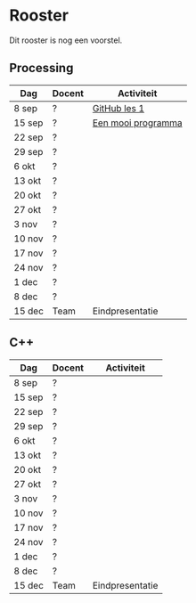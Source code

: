 # Rooster

Dit rooster is nog een voorstel.

## Processing

Dag|Docent|Activiteit
---|---|---
8 sep|?|[GitHub les 1](Dojo/LessenProcessing/GitHub/README.md) 
15 sep|?|[Een mooi programma](Dojo/LessenProcessing/EenMooiProgramma/README.md)
22 sep|?|
29 sep|?|
6 okt|?|
13 okt|?|
20 okt|?|
27 okt|?|
3 nov|?|
10 nov|?|
17 nov|?|
24 nov|?|
1 dec|?|
8 dec|?|
15 dec|Team|Eindpresentatie

## C++

Dag|Docent|Activiteit
---|---|---
8 sep|?|
15 sep|?|
22 sep|?|
29 sep|?|
6 okt|?|
13 okt|?|
20 okt|?|
27 okt|?|
3 nov|?|
10 nov|?|
17 nov|?|
24 nov|?|
1 dec|?|
8 dec|?|
15 dec|Team|Eindpresentatie
